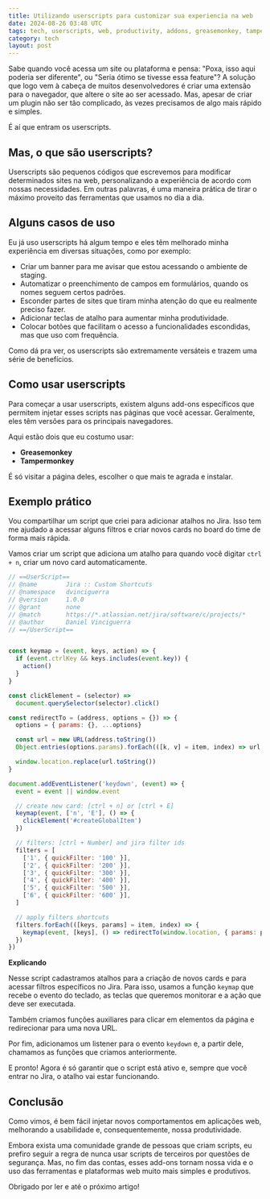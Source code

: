 ```yaml
---
title: Utilizando userscripts para customizar sua experiencia na web
date: 2024-08-26 03:48 UTC
tags: tech, userscripts, web, productivity, addons, greasemonkey, tampermonkey
category: tech
layout: post
---
```


Sabe quando você acessa um site ou plataforma e pensa: "Poxa, isso aqui poderia ser diferente", ou "Seria ótimo se tivesse essa feature"? A solução que logo vem à cabeça de muitos desenvolvedores é criar uma extensão para o navegador, que altere o site ao ser acessado. Mas, apesar de criar um plugin não ser tão complicado, às vezes precisamos de algo mais rápido e simples.

É aí que entram os userscripts.

## Mas, o que são userscripts?

Userscripts são pequenos códigos que escrevemos para modificar determinados sites na web, personalizando a experiência de acordo com nossas necessidades. Em outras palavras, é uma maneira prática de tirar o máximo proveito das ferramentas que usamos no dia a dia.

## Alguns casos de uso

Eu já uso userscripts há algum tempo e eles têm melhorado minha experiência em diversas situações, como por exemplo:

* Criar um banner para me avisar que estou acessando o ambiente de staging.
* Automatizar o preenchimento de campos em formulários, quando os nomes seguem certos padrões.
* Esconder partes de sites que tiram minha atenção do que eu realmente preciso fazer.
* Adicionar teclas de atalho para aumentar minha produtividade.
* Colocar botões que facilitam o acesso a funcionalidades escondidas, mas que uso com frequência.

Como dá pra ver, os userscripts são extremamente versáteis e trazem uma série de benefícios.

## Como usar userscripts

Para começar a usar userscripts, existem alguns add-ons específicos que permitem injetar esses scripts nas páginas que você acessar. Geralmente, eles têm versões para os principais navegadores.

Aqui estão dois que eu costumo usar:

* **Greasemonkey**
* **Tampermonkey**

É só visitar a página deles, escolher o que mais te agrada e instalar.

## Exemplo prático

Vou compartilhar um script que criei para adicionar atalhos no Jira. Isso tem me ajudado a acessar alguns filtros e criar novos cards no board do time de forma mais rápida.

Vamos criar um script que adiciona um atalho para quando você digitar `ctrl + n`, criar um novo card automaticamente.

```javascript
// ==UserScript==
// @name        Jira :: Custom Shortcuts
// @namespace   dvinciguerra
// @version     1.0.0
// @grant       none
// @match       https://*.atlassian.net/jira/software/c/projects/*
// @author      Daniel Vinciguerra
// ==/UserScript==


const keymap = (event, keys, action) => {
  if (event.ctrlKey && keys.includes(event.key)) {
    action()
  }
}

const clickElement = (selector) =>
  document.querySelector(selector).click()

const redirectTo = (address, options = {}) => {
  options = { params: {}, ...options}

  const url = new URL(address.toString())
  Object.entries(options.params).forEach(([k, v] = item, index) => url.searchParams.set(k, v))

  window.location.replace(url.toString())
}

document.addEventListener('keydown', (event) => {
  event = event || window.event

  // create new card: [ctrl + n] or [ctrl + E]
  keymap(event, ['n', 'E'], () => {
    clickElement('#createGlobalItem')
  })

  // filters: [ctrl + Number] and jira filter ids
  filters = [
    ['1', { quickFilter: '100' }],
    ['2', { quickFilter: '200' }],
    ['3', { quickFilter: '300' }],
    ['4', { quickFilter: '400' }],
    ['5', { quickFilter: '500' }],
    ['6', { quickFilter: '600' }],
  ]

  // apply filters shortcuts
  filters.forEach(([keys, params] = item, index) => {
    keymap(event, [keys], () => redirectTo(window.location, { params: params }))
  })
})
```

**Explicando**

Nesse script cadastramos atalhos para a criação de novos cards e para acessar filtros específicos no Jira. Para isso,
usamos a função `keymap` que recebe o evento do teclado, as teclas que queremos monitorar e a ação que deve ser
executada.

Também criamos funções auxiliares para clicar em elementos da página e redirecionar para uma nova URL.

Por fim, adicionamos um listener para o evento `keydown` e, a partir dele, chamamos as funções que criamos
anteriormente.

E pronto! Agora é só garantir que o script está ativo e, sempre que você entrar no Jira, o atalho vai estar funcionando.

## Conclusão

Como vimos, é bem fácil injetar novos comportamentos em aplicações web, melhorando a usabilidade e, consequentemente, nossa produtividade.

Embora exista uma comunidade grande de pessoas que criam scripts, eu prefiro seguir a regra de nunca usar scripts de terceiros por questões de segurança. Mas, no fim das contas, esses add-ons tornam nossa vida e o uso das ferramentas e plataformas web muito mais simples e produtivos.

Obrigado por ler e até o próximo artigo!

